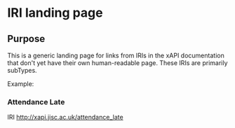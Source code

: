 # IRI landing page

## Purpose
This is a generic landing page for links from IRIs in the xAPI documentation that don't yet have their own human-readable page. These IRIs are primarily subTypes.

Example:

### Attendance Late

IRI	http://xapi.jisc.ac.uk/attendance_late
